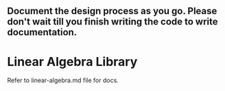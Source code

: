 ## Document the design process as you go. Please don't wait till you finish writing the code to write documentation.

# Linear Algebra Library
Refer to linear-algebra.md file for docs.
